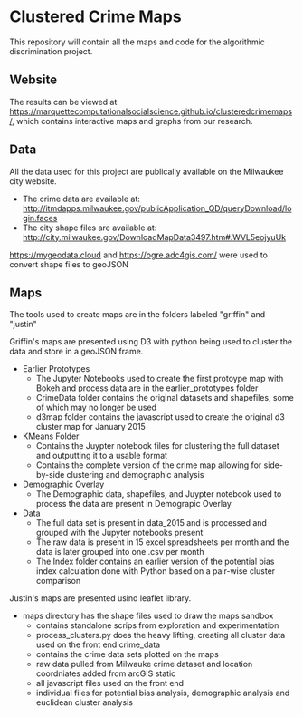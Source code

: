 # Clustered Crime Maps
This repository will contain all the maps and code for the algorithmic discrimination project. 

## Website
The results can be viewed at https://marquettecomputationalsocialscience.github.io/clusteredcrimemaps/, which contains interactive maps and graphs from our research.

## Data  
All the data used for this project are publically available on the Milwaukee city website.
* The crime data are available at: http://itmdapps.milwaukee.gov/publicApplication_QD/queryDownload/login.faces
* The city shape files are available at: http://city.milwaukee.gov/DownloadMapData3497.htm#.WVL5eojyuUk

https://mygeodata.cloud and https://ogre.adc4gis.com/ were used to convert shape files to geoJSON


## Maps
The tools used to create maps are in the folders labeled "griffin" and "justin"

Griffin's maps are presented using D3 with python being used to cluster the data and store in a geoJSON frame.
* Earlier Prototypes
  * The Jupyter Notebooks used to create the first protoype map with Bokeh and process data are in the earlier_prototypes folder
  * CrimeData folder contains the original datasets and shapefiles, some of which may no longer be used
  * d3map folder contains the javascript used to create the original d3 cluster map for January 2015
* KMeans Folder
  * Contains the Juypter notebook files for clustering the full dataset and outputting it to a usable format
  * Contains the complete version of the crime map allowing for side-by-side clustering and demographic analysis
* Demographic Overlay
  * The Demographic data, shapefiles, and Juypter notebook used to process the data are present in Demograpic Overlay
* Data
  * The full data set is present in data_2015 and is processed and grouped with the Jupyter notebooks present
  * The raw data is present in 15 excel spreadsheets per month and the data is later grouped into one .csv per month
  * The Index folder contains an earlier version of the potential bias index calculation done with Python based on a pair-wise cluster comparison

Justin's maps are presented usind leaflet library. 
* maps directory has the shape files used to draw the maps
sandbox 
  * contains standalone scrips from exploration and experimentation
  * process_clusters.py does the heavy lifting, creating all cluster data used on the front end
crime_data 
  * contains the crime data sets plotted on the maps
  * raw data pulled from Milwauke crime dataset and location coordniates added from arcGIS
static
  * all javascript files used on the front end
  * individual files for potential bias analysis, demographic analysis and euclidean cluster analysis

